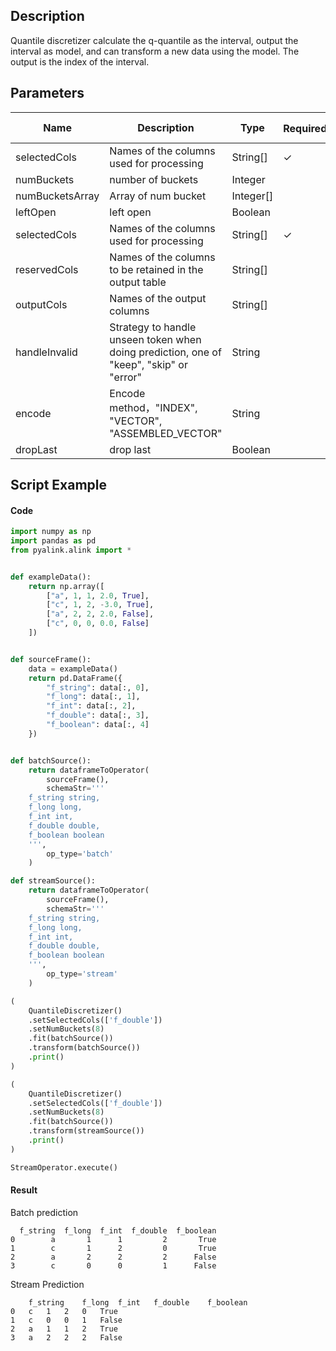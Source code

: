 ## Description
Quantile discretizer calculate the q-quantile as the interval, output the interval
 as model, and can transform a new data using the model.
 The output is the index of the interval.

## Parameters
| Name | Description | Type | Required？ | Default Value |
| --- | --- | --- | --- | --- |
| selectedCols | Names of the columns used for processing | String[] | ✓ |  |
| numBuckets | number of buckets | Integer |  | 2 |
| numBucketsArray | Array of num bucket | Integer[] |  | null |
| leftOpen | left open | Boolean | | true |
| selectedCols | Names of the columns used for processing | String[] | ✓ |  |
| reservedCols | Names of the columns to be retained in the output table | String[] |  | null |
| outputCols | Names of the output columns | String[] |  | null |
| handleInvalid |  Strategy to handle unseen token when doing prediction, one of "keep", "skip" or "error" | String | | "keep" |
| encode | Encode method，"INDEX", "VECTOR", "ASSEMBLED_VECTOR" | String |   |INDEX |
| dropLast | drop last | Boolean |  | true |

## Script Example

#### Code

```python
import numpy as np
import pandas as pd
from pyalink.alink import *


def exampleData():
    return np.array([
        ["a", 1, 1, 2.0, True],
        ["c", 1, 2, -3.0, True],
        ["a", 2, 2, 2.0, False],
        ["c", 0, 0, 0.0, False]
    ])


def sourceFrame():
    data = exampleData()
    return pd.DataFrame({
        "f_string": data[:, 0],
        "f_long": data[:, 1],
        "f_int": data[:, 2],
        "f_double": data[:, 3],
        "f_boolean": data[:, 4]
    })


def batchSource():
    return dataframeToOperator(
        sourceFrame(),
        schemaStr='''
    f_string string, 
    f_long long, 
    f_int int, 
    f_double double, 
    f_boolean boolean
    ''',
        op_type='batch'
    )

def streamSource():
    return dataframeToOperator(
        sourceFrame(),
        schemaStr='''
    f_string string, 
    f_long long, 
    f_int int, 
    f_double double, 
    f_boolean boolean
    ''',
        op_type='stream'
    )

(
    QuantileDiscretizer()
    .setSelectedCols(['f_double'])
    .setNumBuckets(8)
    .fit(batchSource())
    .transform(batchSource())
    .print()
)

(
    QuantileDiscretizer()
    .setSelectedCols(['f_double'])
    .setNumBuckets(8)
    .fit(batchSource())
    .transform(streamSource())
    .print()
)

StreamOperator.execute()
```

#### Result
Batch prediction
```
  f_string  f_long  f_int  f_double  f_boolean
0        a       1      1         2       True
1        c       1      2         0       True
2        a       2      2         2      False
3        c       0      0         1      False
```
Stream Prediction
```
	f_string	f_long	f_int	f_double	f_boolean
0	c	1	2	0	True
1	c	0	0	1	False
2	a	1	1	2	True
3	a	2	2	2	False
```


